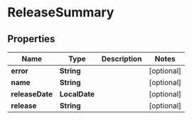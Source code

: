 

# ReleaseSummary


## Properties

| Name | Type | Description | Notes |
|------------ | ------------- | ------------- | -------------|
|**error** | **String** |  |  [optional] |
|**name** | **String** |  |  [optional] |
|**releaseDate** | **LocalDate** |  |  [optional] |
|**release** | **String** |  |  [optional] |




